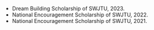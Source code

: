 - Dream Building Scholarship of SWJTU, 2023.
- National Encouragement Scholarship of SWJTU, 2022.
- National Encouragement Scholarship of SWJTU, 2021.